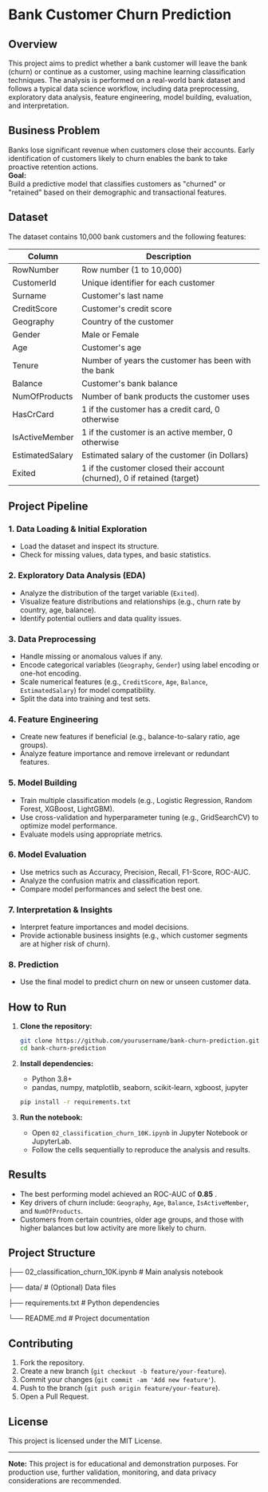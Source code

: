 # Bank Customer Churn Prediction

## Overview

This project aims to predict whether a bank customer will leave the bank (churn) or continue as a customer, using machine learning classification techniques. The analysis is performed on a real-world bank dataset and follows a typical data science workflow, including data preprocessing, exploratory data analysis, feature engineering, model building, evaluation, and interpretation.

## Business Problem

Banks lose significant revenue when customers close their accounts. Early identification of customers likely to churn enables the bank to take proactive retention actions.  
**Goal:**  
Build a predictive model that classifies customers as "churned" or "retained" based on their demographic and transactional features.

## Dataset

The dataset contains 10,000 bank customers and the following features:

| Column           | Description                                                                 |
|------------------|-----------------------------------------------------------------------------|
| RowNumber        | Row number (1 to 10,000)                                                    |
| CustomerId       | Unique identifier for each customer                                         |
| Surname          | Customer's last name                                                        |
| CreditScore      | Customer's credit score                                                     |
| Geography        | Country of the customer                                                     |
| Gender           | Male or Female                                                              |
| Age              | Customer's age                                                              |
| Tenure           | Number of years the customer has been with the bank                         |
| Balance          | Customer's bank balance                                                     |
| NumOfProducts    | Number of bank products the customer uses                                   |
| HasCrCard        | 1 if the customer has a credit card, 0 otherwise                            |
| IsActiveMember   | 1 if the customer is an active member, 0 otherwise                          |
| EstimatedSalary  | Estimated salary of the customer (in Dollars)                               |
| Exited           | 1 if the customer closed their account (churned), 0 if retained (target)    |

## Project Pipeline

### 1. Data Loading & Initial Exploration

- Load the dataset and inspect its structure.
- Check for missing values, data types, and basic statistics.

### 2. Exploratory Data Analysis (EDA)

- Analyze the distribution of the target variable (`Exited`).
- Visualize feature distributions and relationships (e.g., churn rate by country, age, balance).
- Identify potential outliers and data quality issues.

### 3. Data Preprocessing

- Handle missing or anomalous values if any.
- Encode categorical variables (`Geography`, `Gender`) using label encoding or one-hot encoding.
- Scale numerical features (e.g., `CreditScore`, `Age`, `Balance`, `EstimatedSalary`) for model compatibility.
- Split the data into training and test sets.

### 4. Feature Engineering

- Create new features if beneficial (e.g., balance-to-salary ratio, age groups).
- Analyze feature importance and remove irrelevant or redundant features.

### 5. Model Building

- Train multiple classification models (e.g., Logistic Regression, Random Forest, XGBoost, LightGBM).
- Use cross-validation and hyperparameter tuning (e.g., GridSearchCV) to optimize model performance.
- Evaluate models using appropriate metrics.

### 6. Model Evaluation

- Use metrics such as Accuracy, Precision, Recall, F1-Score, ROC-AUC.
- Analyze the confusion matrix and classification report.
- Compare model performances and select the best one.

### 7. Interpretation & Insights

- Interpret feature importances and model decisions.
- Provide actionable business insights (e.g., which customer segments are at higher risk of churn).

### 8. Prediction

- Use the final model to predict churn on new or unseen customer data.

## How to Run

1. **Clone the repository:**
    ```bash
    git clone https://github.com/yourusername/bank-churn-prediction.git
    cd bank-churn-prediction
    ```

2. **Install dependencies:**
    - Python 3.8+
    - pandas, numpy, matplotlib, seaborn, scikit-learn, xgboost, jupyter

    ```bash
    pip install -r requirements.txt
    ```

3. **Run the notebook:**
    - Open `02_classification_churn_10K.ipynb` in Jupyter Notebook or JupyterLab.
    - Follow the cells sequentially to reproduce the analysis and results.

## Results

- The best performing model achieved an ROC-AUC of **0.85** .
- Key drivers of churn include: `Geography`, `Age`, `Balance`, `IsActiveMember`, and `NumOfProducts`.
- Customers from certain countries, older age groups, and those with higher balances but low activity are more likely to churn.

## Project Structure

├── 02_classification_churn_10K.ipynb # Main analysis notebook

├── data/ # (Optional) Data files

├── requirements.txt # Python dependencies

└── README.md # Project documentation


## Contributing

1. Fork the repository.
2. Create a new branch (`git checkout -b feature/your-feature`).
3. Commit your changes (`git commit -am 'Add new feature'`).
4. Push to the branch (`git push origin feature/your-feature`).
5. Open a Pull Request.

## License

This project is licensed under the MIT License.

---

**Note:** This project is for educational and demonstration purposes. For production use, further validation, monitoring, and data privacy considerations are recommended.



